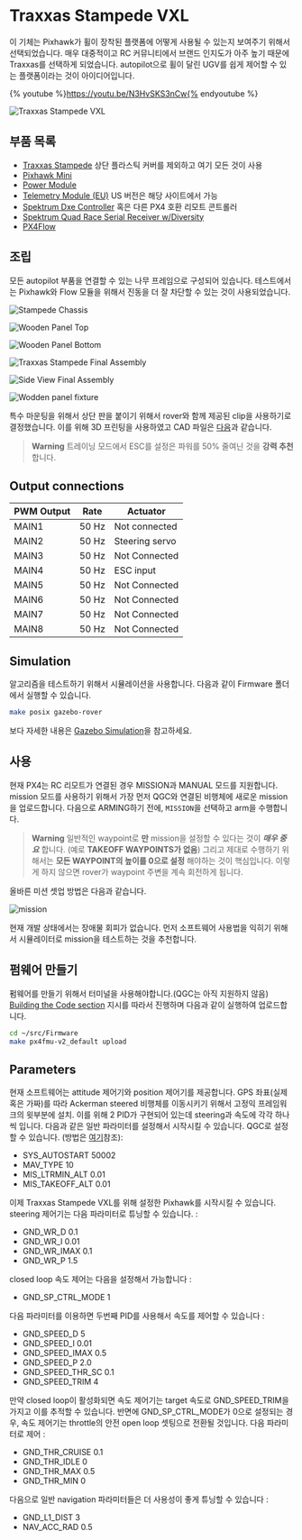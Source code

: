 # Traxxas Stampede VXL

이 기체는 Pixhawk가 휠이 장착된 플랫폼에 어떻게 사용될 수 있는지 보여주기 위해서 선택되었습니다. 매우 대중적이고 RC 커뮤니티에서 브랜드 인지도가 아주 높기 때문에 Traxxas를 선택하게 되었습니다. autopilot으로 휠이 달린 UGV를 쉽게 제어할 수 있는 플랫폼이라는 것이 아이디어입니다.

{% youtube %}https://youtu.be/N3HvSKS3nCw{% endyoutube %}

![Traxxas Stampede VXL](../../assets/airframes/experimental/stampede/stampede.jpg)

## 부품 목록

  * [Traxxas Stampede](https://traxxas.com/products/models/electric/stampede-vxl-tsm) 상단 플라스틱 커버를 제외하고 여기 모든 것이 사용
  * [Pixhawk Mini](https://store.3dr.com/products/3dr-pixhawk)
  * [Power Module](https://store.3dr.com/products/10s-power-module)
  * [Telemetry Module (EU)](https://store.3dr.com/products/433-mhz-telemetry-radio) US 버전은 해당 사이트에서 가능
  * [Spektrum Dxe Controller](http://www.spektrumrc.com/Products/Default.aspx?ProdId=SPM1000) 혹은 다른 PX4 호환 리모트 콘트롤러
  * [Spektrum Quad Race Serial Receiver w/Diversity](http://www.spektrumrc.com/Products/Default.aspx?ProdID=SPM4648)
  * [PX4Flow](https://pixhawk.org/modules/px4flow)


## 조립

모든 autopilot 부품을 연결할 수 있는 나무 프레임으로 구성되어 있습니다. 테스트에서는 Pixhawk와 Flow 모듈을 위해서 진동을 더 잘 차단할 수 있는 것이 사용되었습니다.

![Stampede Chassis](../../assets/airframes/experimental/stampede/stampede_chassis.jpg)

![Wooden Panel Top](../../assets/airframes/experimental/stampede/panel_top.jpg)

![Wooden Panel Bottom](../../assets/airframes/experimental/stampede/panel_bottom.jpg)

![Traxxas Stampede Final Assembly](../../assets/airframes/experimental/stampede/final_assembly.jpg)

![Side View Final Assembly](../../assets/airframes/experimental/stampede/final_side.jpg)

![Wodden panel fixture](../../assets/airframes/experimental/stampede/mounting_detail.jpg)

특수 마운팅을 위해서 상단 판을 붙이기 위해서 rover와 함께 제공된 clip을 사용하기로 결정했습니다. 이를 위해 3D 프린팅을 사용하였고 CAD 파일은 [다음](https://github.com/PX4/Devguide/raw/master/assets/airframes/experimental/stampede/plane_holders.zip)과 같습니다.

> **Warning** 트레이닝 모드에서 ESC를 설정은 파워를 50% 줄여닌 것을 **강력 추천** 합니다.


## Output connections

| PWM Output | Rate | Actuator |
| -- | -- | -- |
| MAIN1 | 50 Hz | Not connected |
| MAIN2 | 50 Hz | Steering servo |
| MAIN3 | 50 Hz | Not Connected |
| MAIN4 | 50 Hz | ESC input |
| MAIN5 | 50 Hz | Not Connected |
| MAIN6 | 50 Hz | Not Connected |
| MAIN7 | 50 Hz | Not Connected |
| MAIN8 | 50 Hz | Not Connected |

## Simulation

알고리즘을 테스트하기 위해서 시뮬레이션을 사용합니다. 다음과 같이 Firmware 폴더에서 실행할 수 있습니다.

 ```sh
 make posix gazebo-rover
 ```

 보다 자세한 내용은 [Gazebo Simulation](../simulation/gazebo.md)을 참고하세요.

## 사용
현재 PX4는 RC 리모트가 연결된 경우 MISSION과 MANUAL 모드를 지원합니다. mission 모드를 사용하기 위해서 가장 먼저 QGC와 연결된 비행체에 새로운 mission을 업로드합니다. 다음으로 ARMING하기 전에, `MISSION`을 선택하고 arm을 수행합니다.

> **Warning** 일반적인 waypoint로 **만** mission을 설정할 수 있다는 것이 **_매우 중요_** 합니다. (예로 **TAKEOFF WAYPOINTS가 없음**) 그리고 제대로 수행하기 위해서는 **모든 WAYPOINT의 높이를 0으로 설정** 해야하는 것이 핵심입니다. 이렇게 하지 않으면 rover가 waypoint 주변을 계속 회전하게 됩니다.

올바른 미션 셋업 방법은 다음과 같습니다.

![mission](../../assets/airframes/experimental/stampede/correct_mission.jpg)

현재 개발 상태에서는 장애물 회피가 없습니다. 먼저 소프트웨어 사용법을 익히기 위해서 시뮬레이터로 mission을 테스트하는 것을 추천합니다.


## 펌웨어 만들기
펌웨어를 만들기 위해서 터미널을 사용해야합니다.(QGC는 아직 지원하지 않음) [Building the Code section](../setup/building_px4.md) 지시를 따라서 진행하며 다음과 같이 실행하여 업로드합니다.

```sh
cd ~/src/Firmware
make px4fmu-v2_default upload
```

## Parameters

현재 소프트웨어는 attitude 제어기와 position 제어기를 제공합니다. GPS 좌표(실제 혹은 가짜)를 따라 Ackerman steered 비행체를 이동시키기 위해서 고정익 프레임워크의 윗부분에 설치. 이를 위해 2 PID가 구현되어 있는데 steering과 속도에 각각 하나씩 입니다.
다음과 같은 일반 파라미터를 설정해서 시작시킬 수 있습니다. QGC로 설정할 수 있습니다. (방법은 [여기](https://docs.qgroundcontrol.com/en/SetupView/Parameters.html)참조):
* SYS_AUTOSTART 50002
* MAV_TYPE 10
* MIS_LTRMIN_ALT 0.01
* MIS_TAKEOFF_ALT 0.01

이제 Traxxas Stampede VXL를 위해 설정한 Pixhawk를 시작시킬 수 있습니다. steering 제어기는 다음 파라미터로 튜닝할 수 있습니다. :
* GND_WR_D 0.1
* GND_WR_I 0.01
* GND_WR_IMAX 0.1
* GND_WR_P 1.5

closed loop 속도 제어는 다음을 설정해서 가능합니다 :
* GND_SP_CTRL_MODE 1

다음 파라미터를 이용하면 두번째 PID를 사용해서 속도를 제어할 수 있습니다 :
* GND_SPEED_D 5
* GND_SPEED_I 0.01
* GND_SPEED_IMAX 0.5
* GND_SPEED_P 2.0
* GND_SPEED_THR_SC 0.1
* GND_SPEED_TRIM 4

만약 closed loop이 활성화되면 속도 제어기는 target 속도로 GND_SPEED_TRIM을 가지고 이를 추적할 수 있습니다. 반면에 GND_SP_CTRL_MODE가 0으로 설정되는 경우, 속도 제어기는 throttle의 안전 open loop 셋팅으로 전환될 것입니다. 다음 파라미터로 제어 :
* GND_THR_CRUISE 0.1
* GND_THR_IDLE 0
* GND_THR_MAX 0.5
* GND_THR_MIN 0

다음으로 일반 navigation 파라미터들은 더 사용성이 좋게 튜닝할 수 있습니다 :
* GND_L1_DIST 3
* NAV_ACC_RAD 0.5
